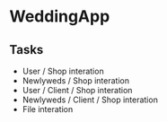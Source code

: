 # WeddingApp

## Tasks
<ul>
    <li> User / Shop interation </li>
    <li> Newlyweds / Shop interation </li>
    <li> User / Client / Shop interation </li>
    <li> Newlyweds / Client / Shop interation </li>
    <li> File interation </li>
</ul>
